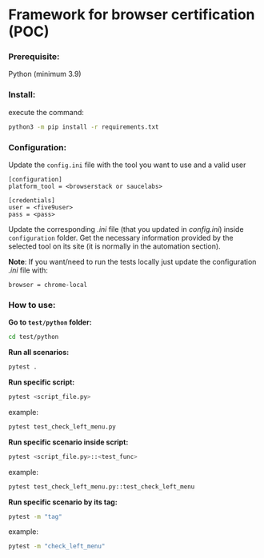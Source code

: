 
# Framework for browser certification (POC)

### Prerequisite:
Python (minimum 3.9)

### Install:
execute the command:
```bash
python3 -m pip install -r requirements.txt 
```

### Configuration:
Update the `config.ini` file with the tool you want to use and a valid user
```
[configuration]  
platform_tool = <browserstack or saucelabs>
  
[credentials]  
user = <five9user>
pass = <pass>
```

Update the corresponding *.ini* file (that you updated in *config.ini*) inside `configuration` folder.
Get the necessary information provided by the selected tool on its site (it is normally in the automation section).

**Note**: If you want/need to run the tests locally just update the configuration *.ini* file with:
```
browser = chrome-local
```


### How to use:
**Go to `test/python` folder:**
```bash
cd test/python
```

**Run all scenarios:**
```bash
pytest .
```

**Run specific script:**
```bash
pytest <script_file.py>
```
example:
```bash
pytest test_check_left_menu.py
```

**Run specific scenario inside script:**
```bash
pytest <script_file.py>::<test_func>
```
example:
```bash
pytest test_check_left_menu.py::test_check_left_menu
```

**Run specific scenario by its tag:**
```bash
pytest -m "tag"
```
example:
```bash
pytest -m "check_left_menu"
```

